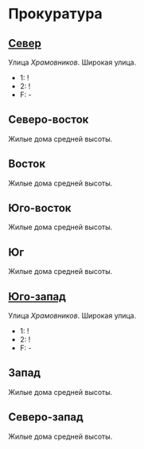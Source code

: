 # Прокуратура

## [Север](./590080.md)

Улица *Храмовников*.
Широкая улица.

* 1:    !
* 2:    !
* F:    -

## Северо-восток

Жилые дома средней высоты.

## Восток

Жилые дома средней высоты.

## Юго-восток

Жилые дома средней высоты.

## Юг

Жилые дома средней высоты.

## [Юго-запад](./587087.md)

Улица *Храмовников*.
Широкая улица.

* 1:    !
* 2:    !
* F:    -

## Запад

Жилые дома средней высоты.

## Северо-запад

Жилые дома средней высоты.
